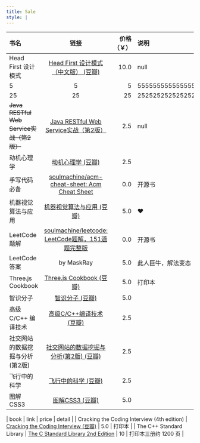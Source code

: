 ```yaml
---
title: Sale
style: |
---
```


<style type="text/css">img.dumb, #navigator, #help { display: none; }</style>

| 书名 | 链接 | 价格（￥） | 说明 |
| :--- | :---: | ---: | :--- |
| Head First 设计模式 | [Head First 设计模式（中文版） (豆瓣)](https://book.douban.com/subject/2243615/) | 10.0 | null |
| 5 | 5 | 5 | 5555555555555555555555555555555555555555555555555555555555555555555 |
| 25 | 25 | 25 | 252525252525252525252525252525252525252525252525252525252525252525 |
| ~~Java RESTful Web Service实战（第2版）~~ | [Java RESTful Web Service实战（第2版）](https://read.douban.com/ebook/24114123/) | 2.5 | null |
| 动机心理学 | [动机心理学 (豆瓣)](https://book.douban.com/subject/20385154/) | 2.5 | |
| 手写代码必备 | [soulmachine/acm-cheat-sheet: Acm Cheat Sheet](https://github.com/soulmachine/acm-cheat-sheet) | 0.0 | 开源书 |
| 机器视觉算法与应用 | [机器视觉算法与应用 (豆瓣)](https://book.douban.com/subject/3301233/) | 5.0 | :hearts: |
| LeetCode 题解 | [soulmachine/leetcode: LeetCode题解，151道题完整版](https://github.com/soulmachine/leetcode) | 0.0 | 开源书 |
| LeetCode 答案 | by MaskRay | 5.0 | 此人巨牛，解法变态 |
| Three.js Cookbook | [Three.js Cookbook (豆瓣)](https://book.douban.com/subject/26363541/) | 5.0 | 打印本 |
| 智识分子 | [智识分子 (豆瓣)](https://book.douban.com/subject/26692468/) | 5.0 | |
| 高级 C/C++ 编译技术 | [高级C/C++编译技术 (豆瓣)](https://book.douban.com/subject/26414485/) | 2.5 | |
| 社交网站的数据挖掘与分析(第2版)| [社交网站的数据挖掘与分析(第2版) (豆瓣)](https://book.douban.com/subject/26318405/) | 2.5 | |
| 飞行中的科学 | [飞行中的科学 (豆瓣)](https://book.douban.com/subject/25828478/) | 2.5 | |
| 图解 CSS3 | [图解CSS3 (豆瓣)](https://book.douban.com/subject/25920727/) | 5.0 | |

| book | link | price | detail |
| Cracking the Coding Interview (4th edition) | [Cracking the Coding Interview (豆瓣)](https://book.douban.com/subject/26570695/) | 5.0 | 打印本 |
| The C++ Standard Library | [The C Standard Library 2nd Edition](https://book.douban.com/subject/10440485/) | 10 | 打印本三册约 1200 页 |
